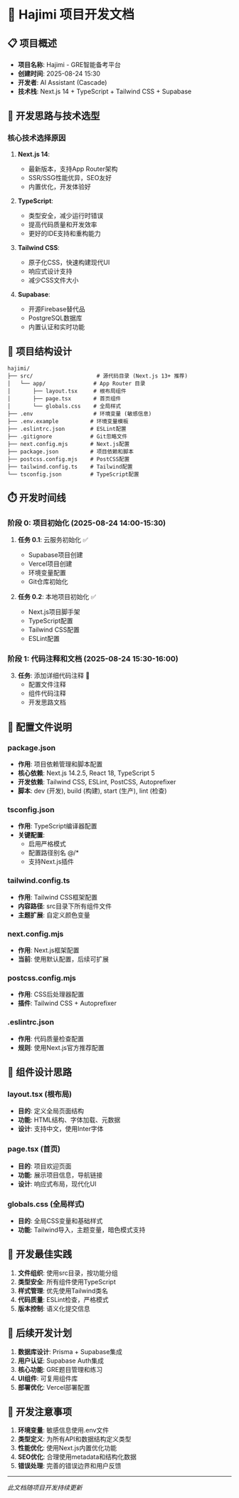 # 🚀 Hajimi 项目开发文档

## 📋 项目概述
- **项目名称**: Hajimi - GRE智能备考平台
- **创建时间**: 2025-08-24 15:30
- **开发者**: AI Assistant (Cascade)
- **技术栈**: Next.js 14 + TypeScript + Tailwind CSS + Supabase

## 🎯 开发思路与技术选型

### 核心技术选择原因
1. **Next.js 14**: 
   - 最新版本，支持App Router架构
   - SSR/SSG性能优异，SEO友好
   - 内置优化，开发体验好

2. **TypeScript**: 
   - 类型安全，减少运行时错误
   - 提高代码质量和开发效率
   - 更好的IDE支持和重构能力

3. **Tailwind CSS**: 
   - 原子化CSS，快速构建现代UI
   - 响应式设计支持
   - 减少CSS文件大小

4. **Supabase**: 
   - 开源Firebase替代品
   - PostgreSQL数据库
   - 内置认证和实时功能

## 📁 项目结构设计

```
hajimi/
├── src/                    # 源代码目录 (Next.js 13+ 推荐)
│   └── app/               # App Router 目录
│       ├── layout.tsx     # 根布局组件
│       ├── page.tsx       # 首页组件
│       └── globals.css    # 全局样式
├── .env                   # 环境变量 (敏感信息)
├── .env.example          # 环境变量模板
├── .eslintrc.json        # ESLint配置
├── .gitignore            # Git忽略文件
├── next.config.mjs       # Next.js配置
├── package.json          # 项目依赖和脚本
├── postcss.config.mjs    # PostCSS配置
├── tailwind.config.ts    # Tailwind配置
└── tsconfig.json         # TypeScript配置
```

## ⏱️ 开发时间线

### 阶段 0: 项目初始化 (2025-08-24 14:00-15:30)
1. **任务 0.1**: 云服务初始化 ✅
   - Supabase项目创建
   - Vercel项目创建
   - 环境变量配置
   - Git仓库初始化

2. **任务 0.2**: 本地项目初始化 ✅
   - Next.js项目脚手架
   - TypeScript配置
   - Tailwind CSS配置
   - ESLint配置

### 阶段 1: 代码注释和文档 (2025-08-24 15:30-16:00)
3. **任务**: 添加详细代码注释 🔄
   - 配置文件注释
   - 组件代码注释
   - 开发思路文档

## 🔧 配置文件说明

### package.json
- **作用**: 项目依赖管理和脚本配置
- **核心依赖**: Next.js 14.2.5, React 18, TypeScript 5
- **开发依赖**: Tailwind CSS, ESLint, PostCSS, Autoprefixer
- **脚本**: dev (开发), build (构建), start (生产), lint (检查)

### tsconfig.json
- **作用**: TypeScript编译器配置
- **关键配置**: 
  - 启用严格模式
  - 配置路径别名 @/*
  - 支持Next.js插件

### tailwind.config.ts
- **作用**: Tailwind CSS框架配置
- **内容路径**: src目录下所有组件文件
- **主题扩展**: 自定义颜色变量

### next.config.mjs
- **作用**: Next.js框架配置
- **当前**: 使用默认配置，后续可扩展

### postcss.config.mjs
- **作用**: CSS后处理器配置
- **插件**: Tailwind CSS + Autoprefixer

### .eslintrc.json
- **作用**: 代码质量检查配置
- **规则**: 使用Next.js官方推荐配置

## 🎨 组件设计思路

### layout.tsx (根布局)
- **目的**: 定义全局页面结构
- **功能**: HTML结构、字体加载、元数据
- **设计**: 支持中文，使用Inter字体

### page.tsx (首页)
- **目的**: 项目欢迎页面
- **功能**: 展示项目信息，导航链接
- **设计**: 响应式布局，现代化UI

### globals.css (全局样式)
- **目的**: 全局CSS变量和基础样式
- **功能**: Tailwind导入，主题变量，暗色模式支持

## 🚀 开发最佳实践

1. **文件组织**: 使用src目录，按功能分组
2. **类型安全**: 所有组件使用TypeScript
3. **样式管理**: 优先使用Tailwind类名
4. **代码质量**: ESLint检查，严格模式
5. **版本控制**: 语义化提交信息

## 🔄 后续开发计划

1. **数据库设计**: Prisma + Supabase集成
2. **用户认证**: Supabase Auth集成
3. **核心功能**: GRE题目管理和练习
4. **UI组件**: 可复用组件库
5. **部署优化**: Vercel部署配置

## 📝 开发注意事项

1. **环境变量**: 敏感信息使用.env文件
2. **类型定义**: 为所有API和数据结构定义类型
3. **性能优化**: 使用Next.js内置优化功能
4. **SEO优化**: 合理使用metadata和结构化数据
5. **错误处理**: 完善的错误边界和用户反馈

---

*此文档随项目开发持续更新*

